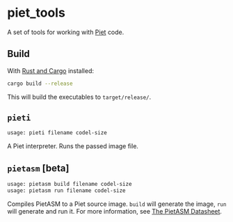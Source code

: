 # piet_tools

A set of tools for working with [Piet](https://www.dangermouse.net/esoteric/piet.html) code.

## Build

With [Rust and Cargo](https://doc.rust-lang.org/cargo/getting-started/installation.html) installed:
```bash
cargo build --release
```

This will build the executables to `target/release/`.

## `pieti`

```bash
usage: pieti filename codel-size
```

A Piet interpreter.
Runs the passed image file.

## `pietasm` [beta]

```bash
usage: pietasm build filename codel-size
usage: pietasm run filename codel-size
```

Compiles PietASM to a Piet source image.
`build` will generate the image, `run` will generate and run it.
For more information, see [The PietASM Datasheet](pietasm.md).
